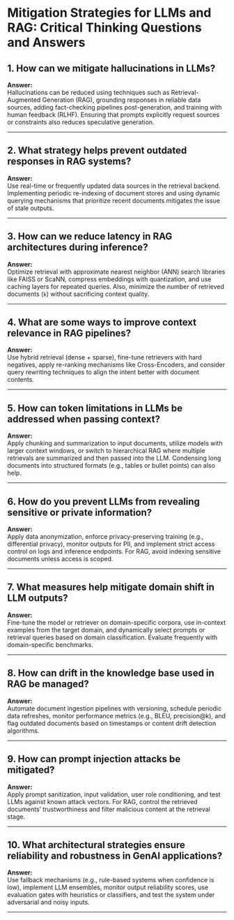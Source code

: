 # Mitigation Strategies for LLMs and RAG: Critical Thinking Questions and Answers

## 1. How can we mitigate hallucinations in LLMs?

**Answer:**  
Hallucinations can be reduced using techniques such as Retrieval-Augmented Generation (RAG), grounding responses in reliable data sources, adding fact-checking pipelines post-generation, and training with human feedback (RLHF). Ensuring that prompts explicitly request sources or constraints also reduces speculative generation.

---

## 2. What strategy helps prevent outdated responses in RAG systems?

**Answer:**  
Use real-time or frequently updated data sources in the retrieval backend. Implementing periodic re-indexing of document stores and using dynamic querying mechanisms that prioritize recent documents mitigates the issue of stale outputs.

---

## 3. How can we reduce latency in RAG architectures during inference?

**Answer:**  
Optimize retrieval with approximate nearest neighbor (ANN) search libraries like FAISS or ScaNN, compress embeddings with quantization, and use caching layers for repeated queries. Also, minimize the number of retrieved documents (`k`) without sacrificing context quality.

---

## 4. What are some ways to improve context relevance in RAG pipelines?

**Answer:**  
Use hybrid retrieval (dense + sparse), fine-tune retrievers with hard negatives, apply re-ranking mechanisms like Cross-Encoders, and consider query rewriting techniques to align the intent better with document contents.

---

## 5. How can token limitations in LLMs be addressed when passing context?

**Answer:**  
Apply chunking and summarization to input documents, utilize models with larger context windows, or switch to hierarchical RAG where multiple retrievals are summarized and then passed into the LLM. Condensing long documents into structured formats (e.g., tables or bullet points) can also help.

---

## 6. How do you prevent LLMs from revealing sensitive or private information?

**Answer:**  
Apply data anonymization, enforce privacy-preserving training (e.g., differential privacy), monitor outputs for PII, and implement strict access control on logs and inference endpoints. For RAG, avoid indexing sensitive documents unless access is scoped.

---

## 7. What measures help mitigate domain shift in LLM outputs?

**Answer:**  
Fine-tune the model or retriever on domain-specific corpora, use in-context examples from the target domain, and dynamically select prompts or retrieval queries based on domain classification. Evaluate frequently with domain-specific benchmarks.

---

## 8. How can drift in the knowledge base used in RAG be managed?

**Answer:**  
Automate document ingestion pipelines with versioning, schedule periodic data refreshes, monitor performance metrics (e.g., BLEU, precision@k), and flag outdated documents based on timestamps or content drift detection algorithms.

---

## 9. How can prompt injection attacks be mitigated?

**Answer:**  
Apply prompt sanitization, input validation, user role conditioning, and test LLMs against known attack vectors. For RAG, control the retrieved documents’ trustworthiness and filter malicious content at the retrieval stage.

---

## 10. What architectural strategies ensure reliability and robustness in GenAI applications?

**Answer:**  
Use fallback mechanisms (e.g., rule-based systems when confidence is low), implement LLM ensembles, monitor output reliability scores, use evaluation gates with heuristics or classifiers, and test the system under adversarial and noisy inputs.

---
